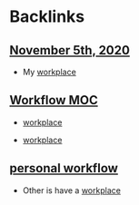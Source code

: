 
# Backlinks
## [November 5th, 2020](<November 5th, 2020.md>)
- My [workplace](<workplace.md>)

## [Workflow MOC](<Workflow MOC.md>)
- [workplace](<workplace.md>)

- [workplace](<workplace.md>)

## [personal workflow](<personal workflow.md>)
- Other is have a [workplace](<workplace.md>)

